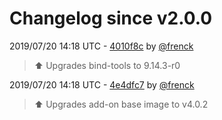 # Changelog since v2.0.0

2019/07/20 14:18 UTC - [4010f8c](https://github.com/hassio-addons/addon-ide/commit/4010f8ce649d2cbe764907a3e7e2e77477f60bcb) by [@frenck](https://github.com/frenck)
> :arrow_up: Upgrades bind-tools to 9.14.3-r0 

2019/07/20 14:18 UTC - [4e4dfc7](https://github.com/hassio-addons/addon-ide/commit/4e4dfc7a29a7a39c57fdf973c02e5fdc6a397d0f) by [@frenck](https://github.com/frenck)
> :arrow_up: Upgrades add-on base image to v4.0.2 

